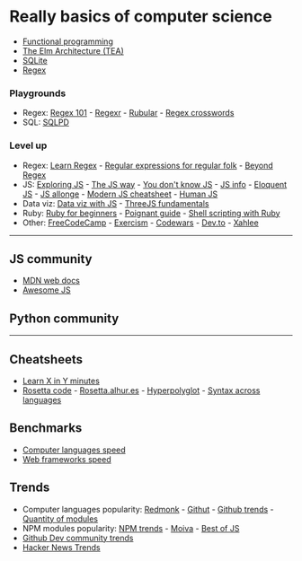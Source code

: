 # Really basics of computer science

- [Functional programming](https://www.lihaoyi.com/post/WhatsFunctionalProgrammingAllAbout.html)
- [The Elm Architecture (TEA)](https://medium.com/@l.mugnaini/the-elm-architecture-tea-animation-3efc555e8faf)
- [SQLite](https://tech.marksblogg.com/sqlite3-tutorial-and-guide.html)
- [Regex](https://www.janmeppe.com/blog/regex-for-noobs/)

### Playgrounds

- Regex: [Regex 101](https://regex101.com) - [Regexr](https://regexr.com/) - [Rubular](https://rubular.com/) - [Regex crosswords](http://regexcrossword.com)
- SQL: [SQLPD](https://sqlpd.com/)

### Level up

- Regex: [Learn Regex](https://github.com/ziishaned/learn-regex) - [Regular expressions for regular folk](https://refrf.shreyasminocha.me/) - [Beyond Regex](https://github.com/VerbalExpressions)
- JS: [Exploring JS](https://exploringjs.com/) - [The JS way](https://github.com/thejsway/thejsway) - [You don't know JS](https://github.com/getify/You-Dont-Know-JS) - [JS info](https://javascript.info/) - [Eloquent JS](https://eloquentjavascript.net/) - [JS allonge](https://leanpub.com/javascriptallongesix/read) - [Modern JS cheatsheet](https://mbeaudru.github.io/modern-js-cheatsheet/) - [Human JS](https://read.humanjavascript.com/)
- Data viz: [Data viz with JS](https://jsdatav.is/intro.html) - [ThreeJS fundamentals](https://threejsfundamentals.org/)
- Ruby: [Ruby for beginners](http://ruby-for-beginners.rubymonstas.org/index.html) - [Poignant guide](http://poignant.guide) - [Shell scripting with Ruby](https://www.devdungeon.com/content/enhanced-shell-scripting-ruby) 
- Other: [FreeCodeCamp](https://www.freecodecamp.org/) - [Exercism](https://exercism.io/) - [Codewars](https://www.codewars.com/) - [Dev.to](https://dev.to) - [Xahlee](http://xahlee.info/comp/comp_lang_tutorials_index.html) 

---

## JS community

- [MDN web docs](https://developer.mozilla.org/en-US/)
- [Awesome JS](https://github.com/sorrycc/awesome-javascript)

## Python community

---

## Cheatsheets

- [Learn X in Y minutes](https://learnxinyminutes.com)
- [Rosetta code](http://rosettacode.org/wiki/Rosetta_Code) - [Rosetta.alhur.es](https://rosetta.alhur.es) - [Hyperpolyglot](http://hyperpolyglot.org) - [Syntax across languages](http://rigaux.org/language-study/syntax-across-languages.html)

## Benchmarks

- [Computer languages speed](https://benchmarksgame-team.pages.debian.net/benchmarksgame/)
- [Web frameworks speed](https://github.com/the-benchmarker/web-frameworks)

## Trends

- Computer languages popularity: [Redmonk](https://redmonk.com/sogrady/2020/07/27/language-rankings-6-20/) - [Githut](https://madnight.github.io/githut) - [Github trends](https://insights.stackoverflow.com/trends) - [Quantity of modules](http://www.modulecounts.com/)
- NPM modules popularity: [NPM trends](https://www.npmtrends.com/) - [Moiva](https://moiva.io) - [Best of JS](https://bestofjs.org)
- [Github Dev community trends](https://octoverse.github.com)
- [Hacker News Trends](https://toddwschneider.com/dashboards/hacker-news-trends)